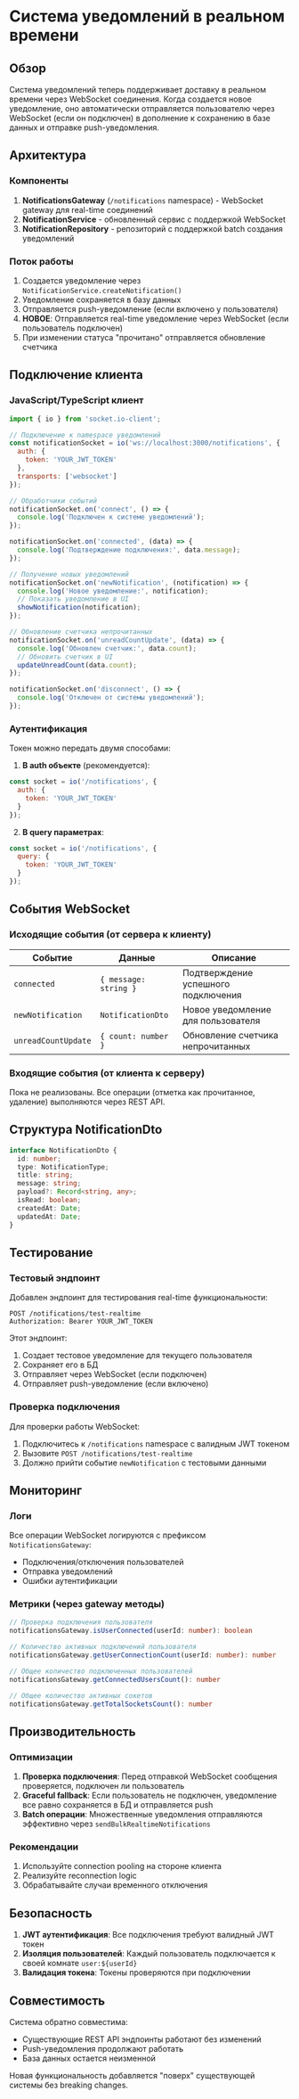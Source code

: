 # Система уведомлений в реальном времени

## Обзор

Система уведомлений теперь поддерживает доставку в реальном времени через WebSocket соединения. Когда создается новое уведомление, оно автоматически отправляется пользователю через WebSocket (если он подключен) в дополнение к сохранению в базе данных и отправке push-уведомления.

## Архитектура

### Компоненты

1. **NotificationsGateway** (`/notifications` namespace) - WebSocket gateway для real-time соединений
2. **NotificationService** - обновленный сервис с поддержкой WebSocket
3. **NotificationRepository** - репозиторий с поддержкой batch создания уведомлений

### Поток работы

1. Создается уведомление через `NotificationService.createNotification()`
2. Уведомление сохраняется в базу данных
3. Отправляется push-уведомление (если включено у пользователя)
4. **НОВОЕ**: Отправляется real-time уведомление через WebSocket (если пользователь подключен)
5. При изменении статуса "прочитано" отправляется обновление счетчика

## Подключение клиента

### JavaScript/TypeScript клиент

```javascript
import { io } from 'socket.io-client';

// Подключение к namespace уведомлений
const notificationSocket = io('ws://localhost:3000/notifications', {
  auth: {
    token: 'YOUR_JWT_TOKEN'
  },
  transports: ['websocket']
});

// Обработчики событий
notificationSocket.on('connect', () => {
  console.log('Подключен к системе уведомлений');
});

notificationSocket.on('connected', (data) => {
  console.log('Подтверждение подключения:', data.message);
});

// Получение новых уведомлений
notificationSocket.on('newNotification', (notification) => {
  console.log('Новое уведомление:', notification);
  // Показать уведомление в UI
  showNotification(notification);
});

// Обновление счетчика непрочитанных
notificationSocket.on('unreadCountUpdate', (data) => {
  console.log('Обновлен счетчик:', data.count);
  // Обновить счетчик в UI
  updateUnreadCount(data.count);
});

notificationSocket.on('disconnect', () => {
  console.log('Отключен от системы уведомлений');
});
```

### Аутентификация

Токен можно передать двумя способами:

1. **В auth объекте** (рекомендуется):
```javascript
const socket = io('/notifications', {
  auth: {
    token: 'YOUR_JWT_TOKEN'
  }
});
```

2. **В query параметрах**:
```javascript
const socket = io('/notifications', {
  query: {
    token: 'YOUR_JWT_TOKEN'
  }
});
```

## События WebSocket

### Исходящие события (от сервера к клиенту)

| Событие | Данные | Описание |
|---------|---------|----------|
| `connected` | `{ message: string }` | Подтверждение успешного подключения |
| `newNotification` | `NotificationDto` | Новое уведомление для пользователя |
| `unreadCountUpdate` | `{ count: number }` | Обновление счетчика непрочитанных |

### Входящие события (от клиента к серверу)

Пока не реализованы. Все операции (отметка как прочитанное, удаление) выполняются через REST API.

## Структура NotificationDto

```typescript
interface NotificationDto {
  id: number;
  type: NotificationType;
  title: string;
  message: string;
  payload?: Record<string, any>;
  isRead: boolean;
  createdAt: Date;
  updatedAt: Date;
}
```

## Тестирование

### Тестовый эндпоинт

Добавлен эндпоинт для тестирования real-time функциональности:

```
POST /notifications/test-realtime
Authorization: Bearer YOUR_JWT_TOKEN
```

Этот эндпоинт:
1. Создает тестовое уведомление для текущего пользователя
2. Сохраняет его в БД
3. Отправляет через WebSocket (если подключен)
4. Отправляет push-уведомление (если включено)

### Проверка подключения

Для проверки работы WebSocket:

1. Подключитесь к `/notifications` namespace с валидным JWT токеном
2. Вызовите `POST /notifications/test-realtime`
3. Должно прийти событие `newNotification` с тестовыми данными

## Мониторинг

### Логи

Все операции WebSocket логируются с префиксом `NotificationsGateway`:

- Подключения/отключения пользователей
- Отправка уведомлений
- Ошибки аутентификации

### Метрики (через gateway методы)

```typescript
// Проверка подключения пользователя
notificationsGateway.isUserConnected(userId: number): boolean

// Количество активных подключений пользователя
notificationsGateway.getUserConnectionCount(userId: number): number

// Общее количество подключенных пользователей
notificationsGateway.getConnectedUsersCount(): number

// Общее количество активных сокетов
notificationsGateway.getTotalSocketsCount(): number
```

## Производительность

### Оптимизации

1. **Проверка подключения**: Перед отправкой WebSocket сообщения проверяется, подключен ли пользователь
2. **Graceful fallback**: Если пользователь не подключен, уведомление все равно сохраняется в БД и отправляется push
3. **Batch операции**: Множественные уведомления отправляются эффективно через `sendBulkRealtimeNotifications`

### Рекомендации

1. Используйте connection pooling на стороне клиента
2. Реализуйте reconnection logic
3. Обрабатывайте случаи временного отключения

## Безопасность

1. **JWT аутентификация**: Все подключения требуют валидный JWT токен
2. **Изоляция пользователей**: Каждый пользователь подключается к своей комнате `user:${userId}`
3. **Валидация токена**: Токены проверяются при подключении

## Совместимость

Система обратно совместима:
- Существующие REST API эндпоинты работают без изменений
- Push-уведомления продолжают работать
- База данных остается неизменной

Новая функциональность добавляется "поверх" существующей системы без breaking changes.
